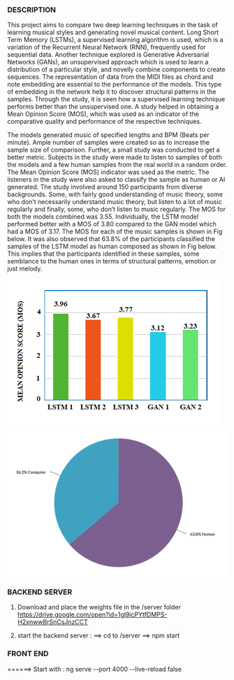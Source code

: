 ### DESCRIPTION ###
This project aims to compare two deep learning techniques in the task of learning musical styles and generating novel musical content. Long Short Term Memory (LSTMs), a supervised learning algorithm is used, which is a variation of the Recurrent Neural Network (RNN), frequently used for sequential data. Another technique explored is Generative Adversarial Networks (GANs), an unsupervised approach which is used to learn a distribution of a particular style, and novelly combine components to create sequences. The representation of data from the MIDI files as chord and note embedding are essential to the performance of the models. This type of embedding in the network help it to discover structural patterns in the samples. Through the study, it is seen how a supervised learning technique performs better than the unsupervised one. A study helped in obtaining a Mean Opinion Score (MOS), which was used as an indicator of the comparative quality and performance of the respective techniques.


The models generated music of specified lengths and BPM (Beats per minute). Ample number of samples were created so as to increase the sample size of comparison. Further, a small study was conducted to get a better metric. Subjects in the study were made to listen to samples of both the models and a few human samples from the real world in a random order. The Mean Opinion Score (MOS) indicator was used as the metric. The listeners in the study were also asked to classify the sample as human or AI generated. The study involved around 150 participants from diverse backgrounds. Some, with fairly good understanding of music theory, some who don’t necessarily understand music theory, but listen to a lot of music regularly and finally, some, who don’t listen to music regularly. The MOS for both the models combined was 3.55. Individually, the LSTM model performed better with a MOS of 3.80 compared to the GAN model which had a MOS of 3.17. The MOS for each of the music samples is shown in Fig below. It was also observed that 63.8% of the participants classified the samples of the LSTM model as human composed as shown in Fig below. This implies that the participants identified in these samples, some semblance to the human ones in terms of structural patterns, emotion or just melody. 


![screenshot](https://github.com/vcsheel/MusicGeneration/blob/master/image4.png)

![screenshot](https://github.com/vcsheel/MusicGeneration/blob/master/Screen%20Shot%202019-05-10%20at%2012.14.19%20AM.png)

### BACKEND SERVER  ###
1. Download and place the weights file in the /server folder
    https://drive.google.com/open?id=1gl9icPYtfDMPS-H2xnwwBrSnCsJnzCCT

2. start the backend server : 
    ==> cd to /server
    ==> npm start

### FRONT END ###

======> Start with : 
                    ng serve --port 4000 --live-reload false

